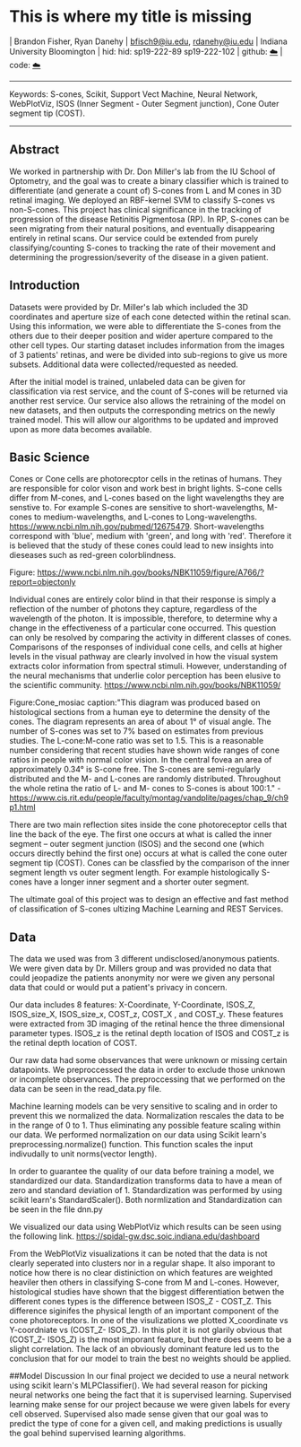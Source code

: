 # This is where my title is missing


| Brandon Fisher, Ryan Danehy
| bfisch9@iu.edu, rdanehy@iu.edu
| Indiana University Bloomington
| hid: hid: sp19-222-89 sp19-222-102
| github: [:cloud:](https://github.com/cloudmesh-community/sp19-222-89/tree/master/project-report/report.md)
| code: [:cloud:](https://github.com/cloudmesh-community/sp19-222-89/tree/master/project-code)

---

Keywords: S-cones, Scikit, Support Vect Machine, Neural Network, WebPlotViz, ISOS (Inner Segment - Outer Segment junction), Cone Outer segment tip (COST).

---


## Abstract

We worked in partnership with Dr. Don Miller's lab from the IU School of Optometry, and the goal was to create a binary classifier which is trained to differentiate (and generate a count of) S-cones from L and M cones in 3D retinal imaging. We deployed an RBF-kernel SVM to classify S-cones vs non-S-cones. This project has clinical significance in the tracking of progression of the disease Retinitis Pigmentosa (RP). In RP, S-cones can be seen migrating from their natural positions, and eventually disappearing entirely in retinal scans. Our service could be extended from purely classifying/counting S-cones to tracking the rate of their movement and determining the progression/severity of the disease in a given patient.


## Introduction

Datasets were provided by Dr. Miller's lab which included the 3D coordinates and aperture size of each cone detected within the retinal scan. Using this information, we were able to differentiate the S-cones from the others due to their deeper position and wider aperture compared to the other cell types. Our starting dataset includes information from the images of 3 patients' retinas, and were be divided into sub-regions to give us more subsets. Additional data were collected/requested as needed.

After the initial model is trained, unlabeled data can be given for classification via rest service, and the count of S-cones will be returned via another rest service. Our service also allows the retraining of the model on new datasets, and then outputs the corresponding metrics on the newly trained model. This will allow our algorithms to be updated and improved upon as more data becomes available. 

## Basic Science
Cones or Cone cells are photorecptor cells in the retinas of humans. They are responsible for color vison and work best in bright lights. S-cone cells differ from M-cones, and L-cones based on the light wavelengths they are senstive to. For example S-cones are sensitive to short-wavelengths, M-cones to medium-wavelengths, and L-cones to Long-wavelengths.  https://www.ncbi.nlm.nih.gov/pubmed/12675479. Short-wavelengths correspond with 'blue', medium with 'green', and long with 'red'. Therefore it is believed that the study of these cones could lead to new insights into dieseases such as red-green colorblindness.

Figure: https://www.ncbi.nlm.nih.gov/books/NBK11059/figure/A766/?report=objectonly

Individual cones are entirely color blind in that their response is simply a reflection of the number of photons they capture, regardless of the wavelength of the photon. It is impossible, therefore, to determine why a change in the effectiveness of a particular cone occurred. This question can only be resolved by comparing the activity in different classes of cones. Comparisons of the responses of individual cone cells, and cells at higher levels in the visual pathway are clearly involved in how the visual system extracts color information from spectral stimuli. However, understanding of the neural mechanisms that underlie color perception has been elusive to the scientific community. 
https://www.ncbi.nlm.nih.gov/books/NBK11059/

Figure:Cone_mosiac
caption:"This diagram was produced based on histological sections from a human eye to determine the density of the cones. The diagram represents an area of about 1° of visual angle. The number of S-cones was set to 7% based on estimates from previous studies. The L-cone:M-cone ratio was set to 1.5. This is a reasonable number considering that recent studies have shown wide ranges of cone ratios in people with normal color vision. In the central fovea an area of approximately 0.34° is S-cone free. The S-cones are semi-regularly distributed and the M- and L-cones are randomly distributed. Throughout the whole retina the ratio of L- and M- cones to S-cones is about 100:1." - https://www.cis.rit.edu/people/faculty/montag/vandplite/pages/chap_9/ch9p1.html


There are two main reflection sites inside the cone photoreceptor cells that line the back of the eye. The first one occurs at what is called the inner segment – outer segment junction (ISOS) and the second one (which occurs directly behind the first one) occurs at what is called the cone outer segment tip (COST). Cones can be classfied by the comparison of the inner segment length vs outer segment length. For example histologically S-cones have a longer inner segment and a shorter outer segment. 

The ultimate goal of this project was to design an effective and fast method of classification of S-cones ultizing Machine Learning and REST Services. 

## Data
The data we used was from 3 different undisclosed/anonymous patients. We were given data by Dr. Millers group and was provided no data that could jeopadize the patients anonymity nor were we given any personal data that could or would put a patient's privacy in concern. 

Our data includes 8 features: X-Coordinate, Y-Coordinate, ISOS_Z, ISOS_size_X, ISOS_size_x, COST_z, COST_X , and COST_y. These features were extracted from 3D imaging of the retinal hence the three dimensional parameter types. ISOS_z is the retinal depth location of ISOS and COST_z is the retinal depth location of COST. 

Our raw data had some observances that were unknown or missing certain datapoints. We preproccessed the data in order to exclude those unknown or incomplete observances. The preproccessing that we performed on the data can be seen in the read_data.py file.  

Machine learning models can be very sensitive to scaling and in order to prevent this we normalized the data. Normalization rescales the data to be in the range of 0 to 1. Thus eliminating any possible feature scaling within our data. We performed normalization on our data using Scikit learn's preprocessing.normalize() function. This function scales the input indivudally to unit norms(vector length). 

In order to guarantee the quality of our data before training a model, we standardized our data. Standardization transforms data to have a mean of zero and standard deviation of 1. Standardization was performed by using scikit learn's StandardScaler(). 
Both normlization and Standardization can be seen in the file dnn.py


We visualized our data using WebPlotViz which results can be seen using the following link. https://spidal-gw.dsc.soic.indiana.edu/dashboard 

From the WebPlotViz visualizations it can be noted that the data is not clearly seperated into clusters nor in a regular shape. It also imporant to notice how there is no clear distiniction on which features are weighted heaviler then others in classifying S-cone from M and L-cones. However, histological studies have shown that the biggest differentiation betwen the different cones types is the difference between ISOS_Z - COST_Z. This difference siginifes the physical length of an important component of the cone photoreceptors. In one of the visulizations we plotted X_coordinate vs Y-coordniate vs (COST_Z- ISOS_Z). In this plot it is not glarily obvious that (COST_Z- ISOS_Z) is the most imporant feature, but there does seem to be a slight correlation. The lack of an obviously dominant feature led us to the conclusion that for our model to train the best no weights should be applied.




##Model Discussion
In our final project we decided to use a neural network using scikit learn's MLPClassifier(). We had several reason for picking neural networks one being the fact that it is supervised learning. Supervised learning make sense for our project because we were given labels for every cell observed. Supervised also made sense given that our goal was to predict the type of cone for a given cell, and making predictions is usually the goal behind supervised learning algorithms. 


